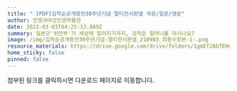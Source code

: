 ```yaml
---
title: " [PDF]김학순공개증언30주년기념 멀티전시판넬 국문/일문/영문"
author: 전쟁과여성인권박물관
date: 2022-03-03T04:25:13.889Z
summary: 일본군'위안부'가 세상에 알려지기까지, 김학순 할머니를 아시나요?
image: /img/김학순공개증언30주년기념-멀티전시판넬_210903_최종수정본-1-.png
resource_materials: https://drive.google.com/drive/folders/1gmEf2AbTEHejqMaef11J79lNDnEF1-8x?usp=sharing
home_sticky: false
pinned: false
---
```

첨부된 링크를 클릭하시면 다운로드 페이지로 이동합니다.